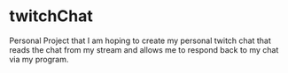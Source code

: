 # twitchChat
Personal Project that I am hoping to create my personal twitch chat that reads the chat from my stream and allows me to respond back to my chat via my program.
